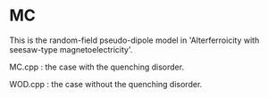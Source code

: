 # MC
This is the random-field pseudo-dipole model in 'Alterferroicity with seesaw-type magnetoelectricity'.

MC.cpp : the case with the quenching disorder.

WOD.cpp : the case without the quenching disorder.
